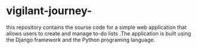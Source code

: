 # vigilant-journey-
this repository contains the sourse code for a simple web application that allows users to create and manage to-do lists .The application is built using the Django framework and the Python programing language.

